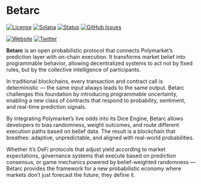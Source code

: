 # Betarc

[![License](https://img.shields.io/badge/License-MIT-blue.svg)](https://opensource.org/licenses/MIT)
[![Solana](https://img.shields.io/badge/Solana-Web3-green.svg)](https://solana.com/)
[![Status](https://img.shields.io/badge/Status-In%20Development-orange.svg)]()
[![GitHub Issues](https://img.shields.io/github/issues/yourusername/ontora-ai.svg)](https://github.com/yourusername/ontora-ai/issues)

[![Website](https://img.shields.io/badge/Website-Betarc-blue?logo=google-chrome)](https://betarc.tech/)
[![Twitter](https://img.shields.io/badge/Twitter-Betarc-blue?logo=twitter)](https://x.com/Betarctech)

**Betarc**  is an open probabilistic protocol that connects Polymarket’s prediction layer with on-chain execution.
It transforms market belief into programmable behavior, allowing decentralized systems to act not by fixed rules, but by the collective intelligence of participants.

In traditional blockchains, every transaction and contract call is deterministic — the same input always leads to the same output. Betarc challenges this foundation by introducing programmable uncertainty, enabling a new class of contracts that respond to probability, sentiment, and real-time prediction signals.

By integrating Polymarket’s live odds into its Dice Engine, Betarc allows developers to bias randomness, weight outcomes, and route different execution paths based on belief data. The result is a blockchain that breathes: adaptive, unpredictable, and aligned with real-world probabilities.

Whether it’s DeFi protocols that adjust yield according to market expectations, governance systems that execute based on prediction consensus, or game mechanics powered by belief-weighted randomness — Betarc provides the framework for a new probabilistic economy where markets don’t just forecast the future; they define it.
